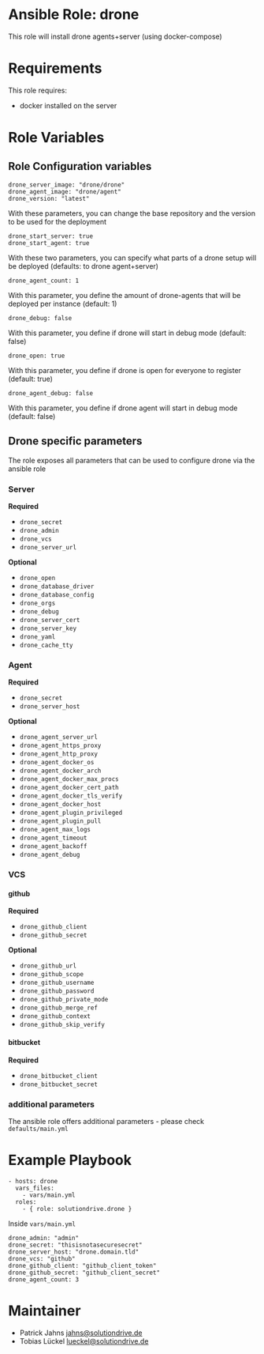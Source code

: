 # Ansible Role: drone

This role will install drone agents+server (using docker-compose)

# Requirements
This role requires:
  - docker installed on the server

# Role Variables

## Role Configuration variables

```
drone_server_image: "drone/drone"
drone_agent_image: "drone/agent"
drone_version: "latest"
```
With these parameters, you can change the base repository and the version to be used for the deployment

``` 
drone_start_server: true
drone_start_agent: true
```
With these two parameters, you can specify what parts of a drone setup will be deployed (defaults: to drone agent+server)

```
drone_agent_count: 1
```
With this parameter, you define the amount of drone-agents that will be deployed per instance (default: 1)

```
drone_debug: false
```
With this parameter, you define if drone will start in debug mode (default: false)

```
drone_open: true
```
With this parameter, you define if drone is open for everyone to register (default: true)

```
drone_agent_debug: false
```
With this parameter, you define if drone agent will start in debug mode (default: false)

## Drone specific parameters

The role exposes all parameters that can be used to configure drone via the ansible role

### Server
**Required**
- `drone_secret`
- `drone_admin`
- `drone_vcs`
- `drone_server_url`


**Optional**
- `drone_open`
- `drone_database_driver`
- `drone_database_config`
- `drone_orgs`
- `drone_debug`
- `drone_server_cert`
- `drone_server_key`
- `drone_yaml`
- `drone_cache_tty`


### Agent
**Required**
- `drone_secret`
- `drone_server_host`

**Optional**
- `drone_agent_server_url` 
- `drone_agent_https_proxy`
- `drone_agent_http_proxy`
- `drone_agent_docker_os`
- `drone_agent_docker_arch`
- `drone_agent_docker_max_procs`
- `drone_agent_docker_cert_path`
- `drone_agent_docker_tls_verify`
- `drone_agent_docker_host`
- `drone_agent_plugin_privileged`
- `drone_agent_plugin_pull`
- `drone_agent_max_logs`
- `drone_agent_timeout`
- `drone_agent_backoff`
- `drone_agent_debug`

### VCS
#### github
**Required**
- `drone_github_client`
- `drone_github_secret`

**Optional**
- `drone_github_url`
- `drone_github_scope`
- `drone_github_username`
- `drone_github_password`
- `drone_github_private_mode`
- `drone_github_merge_ref`
- `drone_github_context`
- `drone_github_skip_verify`

#### bitbucket
**Required**
- `drone_bitbucket_client`
- `drone_bitbucket_secret`

### additional parameters
The ansible role offers additional parameters - please check `defaults/main.yml`


# Example Playbook

```
- hosts: drone
  vars_files:
    - vars/main.yml
  roles:
    - { role: solutiondrive.drone }
```
Inside `vars/main.yml`
```
drone_admin: "admin"
drone_secret: "thisisnotasecuresecret"
drone_server_host: "drone.domain.tld"
drone_vcs: "github"
drone_github_client: "github_client_token"
drone_github_secret: "github_client_secret"
drone_agent_count: 3
```

# Maintainer
- Patrick Jahns <jahns@solutiondrive.de>
- Tobias Lückel <lueckel@solutiondrive.de>
